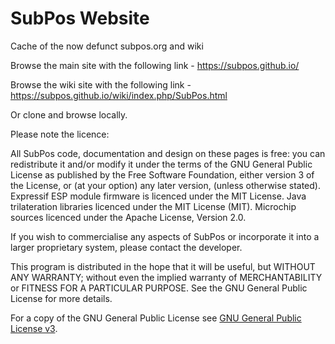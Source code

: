 # SubPos Website
Cache of the now defunct subpos.org and wiki

Browse the main site with the following link - https://subpos.github.io/

Browse the wiki site with the following link - https://subpos.github.io/wiki/index.php/SubPos.html

Or clone and browse locally.

Please note the licence:

All SubPos code, documentation and design on these pages is free: you can redistribute it and/or modify it under the terms of the GNU General Public License as published by the Free Software Foundation, either version 3 of the License, or (at your option) any later version, (unless otherwise stated). Expressif ESP module firmware is licenced under the MIT License. Java trilateration libraries licenced under the MIT License (MIT). Microchip sources licenced under the Apache License, Version 2.0.

If you wish to commercialise any aspects of SubPos or incorporate it into a larger proprietary system, please contact the developer.

This program is distributed in the hope that it will be useful, but WITHOUT ANY WARRANTY; without even the implied warranty of MERCHANTABILITY or FITNESS FOR A PARTICULAR PURPOSE. See the GNU General Public License for more details.

For a copy of the GNU General Public License see [GNU General Public License v3](https://www.gnu.org/licenses/gpl-3.0.en.html).
